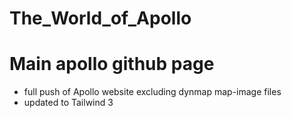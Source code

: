 # The_World_of_Apollo

# Main apollo github page 

- full push of Apollo website excluding dynmap map-image files 
- updated to Tailwind 3